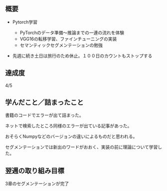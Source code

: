 ## 概要
- Pytorch学習
  - PyTorchのデータ準備～推論までの一連の流れを体験
  - VGG16の転移学習、ファインチューニングの実装
  - セマンティックセグメンテーションの勉強

- 先週に続き土日は旅行のため休止。１００日のカウントもストップする
## 達成度
4/5

## 学んだこと／詰まったこと
書籍のコードでエラーが出て詰まった。

ネットで検索したところ同様のエラーが出ている記事があった。

おそらくNumpyなどのバージョンの違いによるものだと思われる。

セグメンテーションでは新出のワードがおおく、実装の前に理論について学習した。

## 翌週の取り組み目標
3章のセグメンテーションが完了